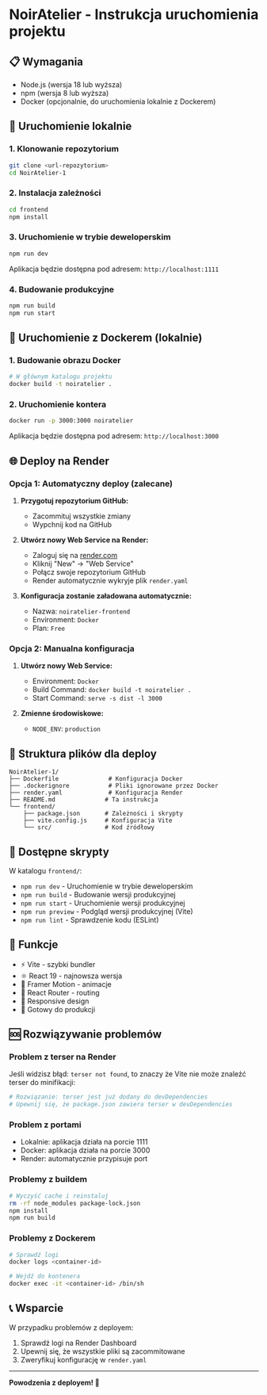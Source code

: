 # NoirAtelier - Instrukcja uruchomienia projektu

## 📋 Wymagania

- Node.js (wersja 18 lub wyższa)
- npm (wersja 8 lub wyższa)
- Docker (opcjonalnie, do uruchomienia lokalnie z Dockerem)

## 🚀 Uruchomienie lokalnie

### 1. Klonowanie repozytorium

```bash
git clone <url-repozytorium>
cd NoirAtelier-1
```

### 2. Instalacja zależności

```bash
cd frontend
npm install
```

### 3. Uruchomienie w trybie deweloperskim

```bash
npm run dev
```

Aplikacja będzie dostępna pod adresem: `http://localhost:1111`

### 4. Budowanie produkcyjne

```bash
npm run build
npm run start
```

## 🐳 Uruchomienie z Dockerem (lokalnie)

### 1. Budowanie obrazu Docker

```bash
# W głównym katalogu projektu
docker build -t noiratelier .
```

### 2. Uruchomienie kontera

```bash
docker run -p 3000:3000 noiratelier
```

Aplikacja będzie dostępna pod adresem: `http://localhost:3000`

## 🌐 Deploy na Render

### Opcja 1: Automatyczny deploy (zalecane)

1. **Przygotuj repozytorium GitHub:**

   - Zacommituj wszystkie zmiany
   - Wypchnij kod na GitHub

2. **Utwórz nowy Web Service na Render:**

   - Zaloguj się na [render.com](https://render.com)
   - Kliknij "New" → "Web Service"
   - Połącz swoje repozytorium GitHub
   - Render automatycznie wykryje plik `render.yaml`

3. **Konfiguracja zostanie załadowana automatycznie:**
   - Nazwa: `noiratelier-frontend`
   - Environment: `Docker`
   - Plan: `Free`

### Opcja 2: Manualna konfiguracja

1. **Utwórz nowy Web Service:**

   - Environment: `Docker`
   - Build Command: `docker build -t noiratelier .`
   - Start Command: `serve -s dist -l 3000`

2. **Zmienne środowiskowe:**
   - `NODE_ENV`: `production`

## 📁 Struktura plików dla deploy

```
NoirAtelier-1/
├── Dockerfile              # Konfiguracja Docker
├── .dockerignore           # Pliki ignorowane przez Docker
├── render.yaml             # Konfiguracja Render
├── README.md              # Ta instrukcja
└── frontend/
    ├── package.json       # Zależności i skrypty
    ├── vite.config.js     # Konfiguracja Vite
    └── src/               # Kod źródłowy
```

## 🔧 Dostępne skrypty

W katalogu `frontend/`:

- `npm run dev` - Uruchomienie w trybie deweloperskim
- `npm run build` - Budowanie wersji produkcyjnej
- `npm run start` - Uruchomienie wersji produkcyjnej
- `npm run preview` - Podgląd wersji produkcyjnej (Vite)
- `npm run lint` - Sprawdzenie kodu (ESLint)

## 🌟 Funkcje

- ⚡ Vite - szybki bundler
- ⚛️ React 19 - najnowsza wersja
- 🎨 Framer Motion - animacje
- 🧭 React Router - routing
- 📱 Responsive design
- 🎯 Gotowy do produkcji

## 🆘 Rozwiązywanie problemów

### Problem z terser na Render

Jeśli widzisz błąd: `terser not found`, to znaczy że Vite nie może znaleźć terser do minifikacji:

```bash
# Rozwiązanie: terser jest już dodany do devDependencies
# Upewnij się, że package.json zawiera terser w devDependencies
```

### Problem z portami

- Lokalnie: aplikacja działa na porcie 1111
- Docker: aplikacja działa na porcie 3000
- Render: automatycznie przypisuje port

### Problemy z buildem

```bash
# Wyczyść cache i reinstaluj
rm -rf node_modules package-lock.json
npm install
npm run build
```

### Problemy z Dockerem

```bash
# Sprawdź logi
docker logs <container-id>

# Wejdź do kontenera
docker exec -it <container-id> /bin/sh
```

## 📞 Wsparcie

W przypadku problemów z deployem:

1. Sprawdź logi na Render Dashboard
2. Upewnij się, że wszystkie pliki są zacommitowane
3. Zweryfikuj konfigurację w `render.yaml`

---

**Powodzenia z deployem! 🎉**
